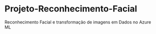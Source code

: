 # Projeto-Reconhecimento-Facial
Reconhecimento Facial e transformação de imagens em Dados no Azure ML
